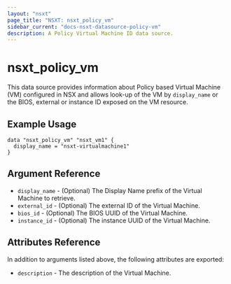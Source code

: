 ```yaml
---
layout: "nsxt"
page_title: "NSXT: nsxt_policy_vm"
sidebar_current: "docs-nsxt-datasource-policy-vm"
description: A Policy Virtual Machine ID data source.
---
```


# nsxt_policy_vm

This data source provides information about Policy based Virtual Machine (VM) configured in NSX and allows look-up of the VM by `display_name` or the BIOS, external or instance ID exposed on the VM resource.

## Example Usage

```hcl
data "nsxt_policy_vm" "nsxt_vm1" {
  display_name = "nsxt-virtualmachine1"
}
```

## Argument Reference

* `display_name` - (Optional) The Display Name prefix of the Virtual Machine to retrieve.
* `external_id` - (Optional) The external ID of the Virtual Machine.
* `bios_id` - (Optional) The BIOS UUID of the Virtual Machine.
* `instance_id` - (Optional) The instance UUID of the Virtual Machine.

## Attributes Reference

In addition to arguments listed above, the following attributes are exported:

* `description` - The description of the Virtual Machine.
